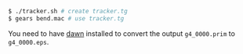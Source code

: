 ```sh
$ ./tracker.sh # create tracker.tg
$ gears bend.mac # use tracker.tg
```

You need to have [dawn][] installed to convert the output `g4_0000.prim` to `g4_0000.eps`.

[dawn]:https://geant4.kek.jp/~tanaka/DAWN/About_DAWN.html

